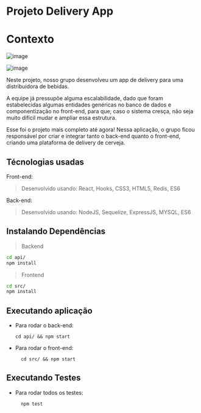 # Projeto Delivery App

# Contexto

![image](https://user-images.githubusercontent.com/83846567/181610623-ac6164bb-9159-4f0c-82ba-a8809e21f079.png)

![image](https://user-images.githubusercontent.com/83846567/181609317-bdf484bf-4ea8-43de-be3b-89da9da967ef.png)


Neste projeto, nosso grupo desenvolveu um app de delivery para uma distribuidora de bebidas.

A equipe já pressupõe alguma escalabilidade, dado que foram estabelecidas algumas entidades genéricas no banco de dados e componentização no front-end, para que, caso o sistema cresça, não seja muito difícil mudar e ampliar essa estrutura.

Esse foi o projeto mais completo até agora! Nessa aplicação, o grupo ficou responsável por criar e integrar tanto o back-end quanto o front-end, criando uma plataforma de delivery de cerveja.

## Técnologias usadas

Front-end:
> Desenvolvido usando: React, Hooks, CSS3, HTML5, Redis, ES6

Back-end:
> Desenvolvido usando: NodeJS, Sequelize, ExpressJS, MYSQL, ES6


## Instalando Dependências

> Backend
```bash
cd api/ 
npm install
``` 
> Frontend
```bash
cd src/
npm install
``` 
## Executando aplicação

* Para rodar o back-end:

  ```
  cd api/ && npm start
  ```
* Para rodar o front-end:

  ```
    cd src/ && npm start
  ```

## Executando Testes

* Para rodar todos os testes:

  ```
    npm test
  ```
